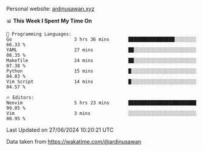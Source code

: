 Personal website: [ardinusawan.xyz](https://ardinusawan.xyz)

<!--START_SECTION:waka-->
📊 **This Week I Spent My Time On** 

```text
💬 Programming Languages: 
Go                       3 hrs 36 mins       █████████████████░░░░░░░░   66.33 % 
YAML                     27 mins             ██░░░░░░░░░░░░░░░░░░░░░░░   08.35 % 
Makefile                 24 mins             ██░░░░░░░░░░░░░░░░░░░░░░░   07.38 % 
Python                   15 mins             █░░░░░░░░░░░░░░░░░░░░░░░░   04.83 % 
Vim Script               14 mins             █░░░░░░░░░░░░░░░░░░░░░░░░   04.57 % 

🔥 Editors: 
Neovim                   5 hrs 23 mins       █████████████████████████   99.05 % 
Vim                      3 mins              ░░░░░░░░░░░░░░░░░░░░░░░░░   00.95 % 
```


 Last Updated on 27/06/2024 10:20:21 UTC
<!--END_SECTION:waka-->
Data taken from https://wakatime.com/@ardinusawan
